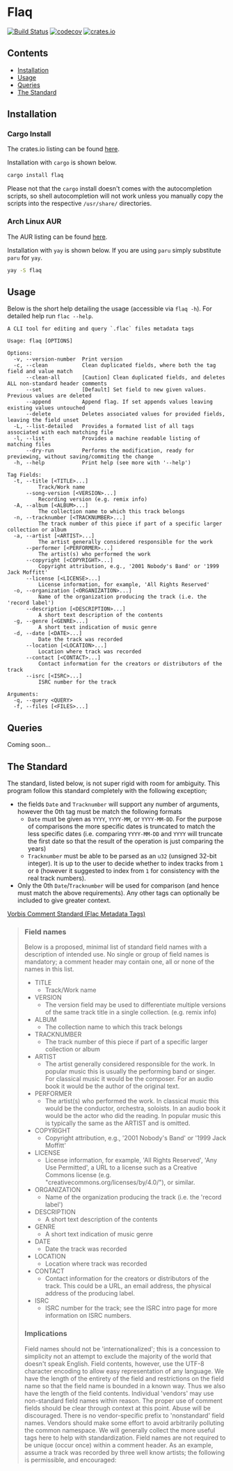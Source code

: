 # Flaq
[![Build Status](https://github.com/mozilla/grcov/actions/workflows/CICD.yml/badge.svg?branch=master)](https://github.com/mozilla/grcov/actions/workflows/CICD.yml)
[![codecov](https://codecov.io/gh/mozilla/grcov/branch/master/graph/badge.svg)](https://codecov.io/gh/mozilla/grcov)
[![crates.io](https://img.shields.io/crates/v/grcov.svg)](https://crates.io/crates/flaq)

## Contents
- [Installation](#Installation)
- [Usage](#Usage)
- [Queries](#Queries)
- [The Standard](#The-Standard)


## Installation
### Cargo Install
The crates.io listing can be found [here](https://crates.io/crates/flaq).

Installation with `cargo` is shown below. 
```bash
cargo install flaq
```


Please not that the `cargo` install doesn't comes with the autocompletion
scripts, so shell autocompletion will not work unless you manually copy the scripts into the respective `/usr/share/`
directories.

### Arch Linux AUR
The AUR listing can be found [here](https://aur.archlinux.org/packages/flaq).

Installation with `yay` is shown below. If you are using `paru` simply substitute `paru` for `yay`.
```bash
yay -S flaq
```


## Usage
Below is the short help detailing the usage (accessible via `flaq -h`). For detailed help run `flac --help`.
```
A CLI tool for editing and query `.flac` files metadata tags

Usage: flaq [OPTIONS]

Options:
  -v, --version-number  Print version
  -c, --clean           Clean duplicated fields, where both the tag field and value match
      --clean-all       [Caution] Clean duplicated fields, and deletes ALL non-standard header comments
      --set             [Default] Set field to new given values. Previous values are deleted
      --append          Append flag. If set appends values leaving existing values untouched
      --delete          Deletes associated values for provided fields, leaving the field unset
  -L, --list-detailed   Provides a formated list of all tags associated with each matching file
  -l, --list            Provides a machine readable listing of matching files
      --dry-run         Performs the modification, ready for previewing, without saving/commiting the change
  -h, --help            Print help (see more with '--help')

Tag Fields:
  -t, --title [<TITLE>...]
          Track/Work name
      --song-version [<VERSION>...]
          Recording version (e.g. remix info)
  -A, --album [<ALBUM>...]
          The collection name to which this track belongs
  -n, --tracknumber [<TRACKNUMBER>...]
          The track number of this piece if part of a specific larger collection or album
  -a, --artist [<ARTIST>...]
          The artist generally considered responsible for the work
      --performer [<PERFORMER>...]
          The artist(s) who performed the work
      --copyright [<COPYRIGHT>...]
          Copyright attribution, e.g., '2001 Nobody's Band' or '1999 Jack Moffitt'
      --license [<LICENSE>...]
          License information, for example, 'All Rights Reserved'
  -o, --organization [<ORGANIZATION>...]
          Name of the organization producing the track (i.e. the 'record label')
      --description [<DESCRIPTION>...]
          A short text description of the contents
  -g, --genre [<GENRE>...]
          A short text indication of music genre
  -d, --date [<DATE>...]
          Date the track was recorded
      --location [<LOCATION>...]
          Location where track was recorded
      --contact [<CONTACT>...]
          Contact information for the creators or distributors of the track
      --isrc [<ISRC>...]
          ISRC number for the track

Arguments:
  -q, --query <QUERY>
  -f, --files [<FILES>...]
```

## Queries
Coming soon...

## The Standard
The standard, listed below, is not super rigid with room for ambiguity. This program follow this standard
completely with the following exception;
- the fields `Date` and `Tracknumber` will support any number of arguments, however the 0th tag must be match the following 
formats
  - `Date` must be given as `YYYY`, `YYYY-MM`, or `YYYY-MM-DD`. For the purpose of comparisons the more specific dates is 
  truncated to match the less specific dates (i.e. comparing `YYYY-MM-DD` and `YYYY` will truncate the first date so that the
  result of the operation is just comparing the years)
  - `Tracknumber` must be able to be parsed as an `u32` (unsigned 32-bit integer). It is up to the user to decide whether to 
  index tracks from `1` or `0` (however it suggested to index from `1` for consistency with the real track numbers).
- Only the 0th `Date`/`Tracknumber` will be used for comparison (and hence must match the above requirements). Any other
tags can optionally be included to give greater context.


[Vorbis Comment Standard (Flac Metadata Tags)](https://www.xiph.org/vorbis/doc/v-comment.html)

> ### Field names
> 
> Below is a proposed, minimal list of standard field names with a description of intended use. No single or group of field names is mandatory; a comment header may contain one, all or none of the names in this list.
> 
> - TITLE
>   - Track/Work name
> - VERSION
>   - The version field may be used to differentiate multiple versions of the same track title in a single collection. (e.g. remix info)
> - ALBUM
>   - The collection name to which this track belongs
> - TRACKNUMBER
>   - The track number of this piece if part of a specific larger collection or album
> - ARTIST
>   - The artist generally considered responsible for the work. In popular music this is usually the performing band or singer. For classical music it would be the composer. For an audio book it would be the author of the original text.
> - PERFORMER
>   - The artist(s) who performed the work. In classical music this would be the conductor, orchestra, soloists. In an audio book it would be the actor who did the reading. In popular music this is typically the same as the ARTIST and is omitted.
> - COPYRIGHT
>   - Copyright attribution, e.g., '2001 Nobody's Band' or '1999 Jack Moffitt'
> - LICENSE
>   - License information, for example, 'All Rights Reserved', 'Any Use Permitted', a URL to a license such as a Creative Commons license (e.g. "creativecommons.org/licenses/by/4.0/"), or similar.
> - ORGANIZATION
>   - Name of the organization producing the track (i.e. the 'record label')
> - DESCRIPTION
>   - A short text description of the contents
> - GENRE
>   - A short text indication of music genre
> - DATE
>   - Date the track was recorded
> - LOCATION
>   - Location where track was recorded
> - CONTACT
>   - Contact information for the creators or distributors of the track. This could be a URL, an email address, the physical address of the producing label.
> - ISRC
>   - ISRC number for the track; see the ISRC intro page for more information on ISRC numbers.
> 
> ### Implications
> Field names should not be 'internationalized'; this is a concession to simplicity not an attempt to exclude the majority of the world that doesn't speak English. Field contents, however, use the UTF-8 character encoding to allow easy representation of any language.
> We have the length of the entirety of the field and restrictions on the field name so that the field name is bounded in a known way. Thus we also have the length of the field contents.
> Individual 'vendors' may use non-standard field names within reason. The proper use of comment fields should be clear through context at this point. Abuse will be discouraged.
> There is no vendor-specific prefix to 'nonstandard' field names. Vendors should make some effort to avoid arbitrarily polluting the common namespace. We will generally collect the more useful tags here to help with standardization.
> Field names are not required to be unique (occur once) within a comment header. As an example, assume a track was recorded by three well know artists; the following is permissible, and encouraged:

